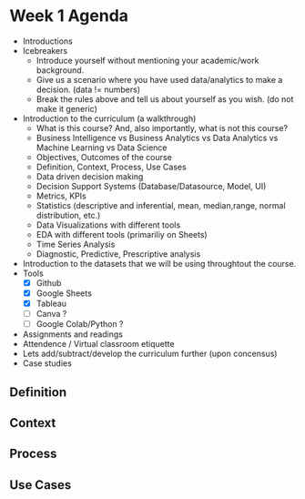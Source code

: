 # Week 1 Agenda

- Introductions
- Icebreakers
  - Introduce yourself without mentioning your academic/work background.
  - Give us a scenario where you have used data/analytics to make a decision. (data != numbers)
  - Break the rules above and tell us about yourself as you wish. (do not make it generic) 
- Introduction to the curriculum (a walkthrough)
  - What is this course? And, also importantly, what is not this course?
  - Business Intelligence vs Business Analytics vs Data Analytics vs Machine Learning vs Data Science
  - Objectives, Outcomes of the course
  - Definition, Context, Process, Use Cases 
  - Data driven decision making
  - Decision Support Systems (Database/Datasource, Model, UI)
  - Metrics, KPIs
  - Statistics (descriptive and inferential, mean, median,range, normal distribution, etc.)
  - Data Visualizations with different tools
  - EDA with different tools (primariliy on Sheets)
  - Time Series Analysis
  - Diagnostic, Predictive, Prescriptive analysis
- Introduction to the datasets that we will be using throughtout the course.
- Tools
  - [x] Github
  - [x] Google Sheets
  - [x] Tableau
  - [ ] Canva ?
  - [ ] Google Colab/Python ?
- Assignments and readings
- Attendence / Virtual classroom etiquette
- Lets add/subtract/develop the curriculum further (upon concensus)  
- Case studies

## Definition
## Context
## Process
## Use Cases 
